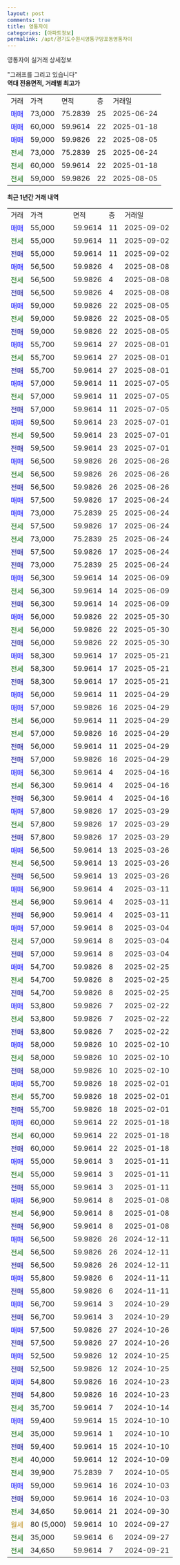 ```yaml
---
layout: post
comments: true
title: 영통자이
categories: [아파트정보]
permalink: /apt/경기도수원시영통구망포동영통자이
---
```


영통자이 실거래 상세정보

<script type="text/javascript">
  google.charts.load('current', {'packages':['line', 'corechart']});
  google.charts.setOnLoadCallback(drawChart);

  function drawChart() {
    var data = new google.visualization.DataTable();
    data.addColumn('date', '거래일');
    data.addColumn('number', "매매");
    data.addColumn('number', "전세");
    data.addColumn('number', "전매");

    data.addRows([[new Date(Date.parse("2025-09-02")), 55000, null, null], [new Date(Date.parse("2025-09-02")), null, 55000, null], [new Date(Date.parse("2025-09-02")), null, null, 55000], [new Date(Date.parse("2025-08-08")), 56500, null, null], [new Date(Date.parse("2025-08-08")), null, 56500, null], [new Date(Date.parse("2025-08-08")), null, null, 56500], [new Date(Date.parse("2025-08-05")), 59000, null, null], [new Date(Date.parse("2025-08-05")), null, 59000, null], [new Date(Date.parse("2025-08-05")), null, null, 59000], [new Date(Date.parse("2025-08-01")), 55700, null, null], [new Date(Date.parse("2025-08-01")), null, 55700, null], [new Date(Date.parse("2025-08-01")), null, null, 55700], [new Date(Date.parse("2025-07-05")), 57000, null, null], [new Date(Date.parse("2025-07-05")), null, 57000, null], [new Date(Date.parse("2025-07-05")), null, null, 57000], [new Date(Date.parse("2025-07-01")), 59500, null, null], [new Date(Date.parse("2025-07-01")), null, 59500, null], [new Date(Date.parse("2025-07-01")), null, null, 59500], [new Date(Date.parse("2025-06-26")), 56500, null, null], [new Date(Date.parse("2025-06-26")), null, 56500, null], [new Date(Date.parse("2025-06-26")), null, null, 56500], [new Date(Date.parse("2025-06-24")), 57500, null, null], [new Date(Date.parse("2025-06-24")), 73000, null, null], [new Date(Date.parse("2025-06-24")), null, 57500, null], [new Date(Date.parse("2025-06-24")), null, 73000, null], [new Date(Date.parse("2025-06-24")), null, null, 57500], [new Date(Date.parse("2025-06-24")), null, null, 73000], [new Date(Date.parse("2025-06-09")), 56300, null, null], [new Date(Date.parse("2025-06-09")), null, 56300, null], [new Date(Date.parse("2025-06-09")), null, null, 56300], [new Date(Date.parse("2025-05-30")), 56000, null, null], [new Date(Date.parse("2025-05-30")), null, 56000, null], [new Date(Date.parse("2025-05-30")), null, null, 56000], [new Date(Date.parse("2025-05-21")), 58300, null, null], [new Date(Date.parse("2025-05-21")), null, 58300, null], [new Date(Date.parse("2025-05-21")), null, null, 58300], [new Date(Date.parse("2025-04-29")), 56000, null, null], [new Date(Date.parse("2025-04-29")), 57000, null, null], [new Date(Date.parse("2025-04-29")), null, 56000, null], [new Date(Date.parse("2025-04-29")), null, 57000, null], [new Date(Date.parse("2025-04-29")), null, null, 56000], [new Date(Date.parse("2025-04-29")), null, null, 57000], [new Date(Date.parse("2025-04-16")), 56300, null, null], [new Date(Date.parse("2025-04-16")), null, 56300, null], [new Date(Date.parse("2025-04-16")), null, null, 56300], [new Date(Date.parse("2025-03-29")), 57800, null, null], [new Date(Date.parse("2025-03-29")), null, 57800, null], [new Date(Date.parse("2025-03-29")), null, null, 57800], [new Date(Date.parse("2025-03-26")), 56500, null, null], [new Date(Date.parse("2025-03-26")), null, 56500, null], [new Date(Date.parse("2025-03-26")), null, null, 56500], [new Date(Date.parse("2025-03-11")), 56900, null, null], [new Date(Date.parse("2025-03-11")), null, 56900, null], [new Date(Date.parse("2025-03-11")), null, null, 56900], [new Date(Date.parse("2025-03-04")), 57000, null, null], [new Date(Date.parse("2025-03-04")), null, 57000, null], [new Date(Date.parse("2025-03-04")), null, null, 57000], [new Date(Date.parse("2025-02-25")), 54700, null, null], [new Date(Date.parse("2025-02-25")), null, 54700, null], [new Date(Date.parse("2025-02-25")), null, null, 54700], [new Date(Date.parse("2025-02-22")), 53800, null, null], [new Date(Date.parse("2025-02-22")), null, 53800, null], [new Date(Date.parse("2025-02-22")), null, null, 53800], [new Date(Date.parse("2025-02-10")), 58000, null, null], [new Date(Date.parse("2025-02-10")), null, 58000, null], [new Date(Date.parse("2025-02-10")), null, null, 58000], [new Date(Date.parse("2025-02-01")), 55700, null, null], [new Date(Date.parse("2025-02-01")), null, 55700, null], [new Date(Date.parse("2025-02-01")), null, null, 55700], [new Date(Date.parse("2025-01-18")), 60000, null, null], [new Date(Date.parse("2025-01-18")), null, 60000, null], [new Date(Date.parse("2025-01-18")), null, null, 60000], [new Date(Date.parse("2025-01-11")), 55000, null, null], [new Date(Date.parse("2025-01-11")), null, 55000, null], [new Date(Date.parse("2025-01-11")), null, null, 55000], [new Date(Date.parse("2025-01-08")), 56900, null, null], [new Date(Date.parse("2025-01-08")), null, 56900, null], [new Date(Date.parse("2025-01-08")), null, null, 56900], [new Date(Date.parse("2024-12-11")), 56500, null, null], [new Date(Date.parse("2024-12-11")), null, 56500, null], [new Date(Date.parse("2024-12-11")), null, null, 56500], [new Date(Date.parse("2024-11-11")), 55800, null, null], [new Date(Date.parse("2024-11-11")), null, null, 55800], [new Date(Date.parse("2024-10-29")), 56700, null, null], [new Date(Date.parse("2024-10-29")), null, null, 56700], [new Date(Date.parse("2024-10-26")), 57500, null, null], [new Date(Date.parse("2024-10-26")), null, null, 57500], [new Date(Date.parse("2024-10-25")), 52500, null, null], [new Date(Date.parse("2024-10-25")), null, null, 52500], [new Date(Date.parse("2024-10-23")), 54800, null, null], [new Date(Date.parse("2024-10-23")), null, null, 54800], [new Date(Date.parse("2024-10-14")), null, 35700, null], [new Date(Date.parse("2024-10-10")), 59400, null, null], [new Date(Date.parse("2024-10-10")), null, 35000, null], [new Date(Date.parse("2024-10-10")), null, null, 59400], [new Date(Date.parse("2024-10-09")), null, 40000, null], [new Date(Date.parse("2024-10-05")), null, 39900, null], [new Date(Date.parse("2024-10-03")), 59000, null, null], [new Date(Date.parse("2024-10-03")), null, null, 59000], [new Date(Date.parse("2024-09-30")), null, 34650, null], [new Date(Date.parse("2024-09-27")), null, null, null], [new Date(Date.parse("2024-09-27")), null, 35000, null], [new Date(Date.parse("2024-09-21")), null, 34650, null]]);

    var options = {
      hAxis: {
        format: 'yyyy/MM/dd'
      },    
      lineWidth: 0,
      pointsVisible: true,    
      title: '최근 1년간 유형별 실거래가 분포',
      legend: { position: 'bottom' }
    };

    var formatter = new google.visualization.NumberFormat({pattern:'###,###'} );
    formatter.format(data, 1);
    formatter.format(data, 2);
    
    setTimeout(function() {
        var chart = new google.visualization.LineChart(document.getElementById('columnchart_material'));
        chart.draw(data, (options));
        document.getElementById('loading').style.display = 'none';
    }, 200);
  }
</script>


<div id="loading" style="z-index:20; display: block; margin-left: 0px">"그래프를 그리고 있습니다"</div>
<div id="columnchart_material" style="width: 95%; margin-left: 0px; display: block"></div>
<!-- contents start -->
<b>역대 전용면적, 거래별 최고가</b>
<table class="sortable">
    <tr>
      <td>거래</td>
      <td>가격</td>
      <td>면적</td>
      <td>층</td>
      <td>거래일</td>
    </tr>
        <tr>
          <td><a style="color: blue">매매</a></td>
          <td>73,000</td>
          <td>75.2839</td>
          <td>25</td>
          <td>2025-06-24</td>
        </tr>            <tr>
          <td><a style="color: blue">매매</a></td>
          <td>60,000</td>
          <td>59.9614</td>
          <td>22</td>
          <td>2025-01-18</td>
        </tr>            <tr>
          <td><a style="color: blue">매매</a></td>
          <td>59,000</td>
          <td>59.9826</td>
          <td>22</td>
          <td>2025-08-05</td>
        </tr>        
        <tr>
              <td><a style="color: darkgreen">전세</a></td>
              <td>73,000</td>
              <td>75.2839</td>
              <td>25</td>
              <td>2025-06-24</td>
            </tr>            <tr>
              <td><a style="color: darkgreen">전세</a></td>
              <td>60,000</td>
              <td>59.9614</td>
              <td>22</td>
              <td>2025-01-18</td>
            </tr>            <tr>
              <td><a style="color: darkgreen">전세</a></td>
              <td>59,000</td>
              <td>59.9826</td>
              <td>22</td>
              <td>2025-08-05</td>
            </tr>        
    
</table>

<b>최근 1년간 거래 내역</b>

<table class="sortable">
    <tr>
      <td>거래</td>
      <td>가격</td>
      <td>면적</td>
      <td>층</td>
      <td>거래일</td>
    </tr>
    <tr>
      <td><a style="color: blue">매매</a></td>
      <td>55,000</td>
      <td>59.9614</td>
      <td>11</td>
      <td>2025-09-02</td>
    </tr>          <tr>
      <td><a style="color: darkgreen">전세</a></td>
      <td>55,000</td>
      <td>59.9614</td>
      <td>11</td>
      <td>2025-09-02</td>
    </tr>          <tr>
      <td><a style="color: darkblue">전매</a></td>
      <td>55,000</td>
      <td>59.9614</td>
      <td>11</td>
      <td>2025-09-02</td>
    </tr>          <tr>
      <td><a style="color: blue">매매</a></td>
      <td>56,500</td>
      <td>59.9826</td>
      <td>4</td>
      <td>2025-08-08</td>
    </tr>          <tr>
      <td><a style="color: darkgreen">전세</a></td>
      <td>56,500</td>
      <td>59.9826</td>
      <td>4</td>
      <td>2025-08-08</td>
    </tr>          <tr>
      <td><a style="color: darkblue">전매</a></td>
      <td>56,500</td>
      <td>59.9826</td>
      <td>4</td>
      <td>2025-08-08</td>
    </tr>          <tr>
      <td><a style="color: blue">매매</a></td>
      <td>59,000</td>
      <td>59.9826</td>
      <td>22</td>
      <td>2025-08-05</td>
    </tr>          <tr>
      <td><a style="color: darkgreen">전세</a></td>
      <td>59,000</td>
      <td>59.9826</td>
      <td>22</td>
      <td>2025-08-05</td>
    </tr>          <tr>
      <td><a style="color: darkblue">전매</a></td>
      <td>59,000</td>
      <td>59.9826</td>
      <td>22</td>
      <td>2025-08-05</td>
    </tr>          <tr>
      <td><a style="color: blue">매매</a></td>
      <td>55,700</td>
      <td>59.9614</td>
      <td>27</td>
      <td>2025-08-01</td>
    </tr>          <tr>
      <td><a style="color: darkgreen">전세</a></td>
      <td>55,700</td>
      <td>59.9614</td>
      <td>27</td>
      <td>2025-08-01</td>
    </tr>          <tr>
      <td><a style="color: darkblue">전매</a></td>
      <td>55,700</td>
      <td>59.9614</td>
      <td>27</td>
      <td>2025-08-01</td>
    </tr>          <tr>
      <td><a style="color: blue">매매</a></td>
      <td>57,000</td>
      <td>59.9614</td>
      <td>11</td>
      <td>2025-07-05</td>
    </tr>          <tr>
      <td><a style="color: darkgreen">전세</a></td>
      <td>57,000</td>
      <td>59.9614</td>
      <td>11</td>
      <td>2025-07-05</td>
    </tr>          <tr>
      <td><a style="color: darkblue">전매</a></td>
      <td>57,000</td>
      <td>59.9614</td>
      <td>11</td>
      <td>2025-07-05</td>
    </tr>          <tr>
      <td><a style="color: blue">매매</a></td>
      <td>59,500</td>
      <td>59.9614</td>
      <td>23</td>
      <td>2025-07-01</td>
    </tr>          <tr>
      <td><a style="color: darkgreen">전세</a></td>
      <td>59,500</td>
      <td>59.9614</td>
      <td>23</td>
      <td>2025-07-01</td>
    </tr>          <tr>
      <td><a style="color: darkblue">전매</a></td>
      <td>59,500</td>
      <td>59.9614</td>
      <td>23</td>
      <td>2025-07-01</td>
    </tr>          <tr>
      <td><a style="color: blue">매매</a></td>
      <td>56,500</td>
      <td>59.9826</td>
      <td>26</td>
      <td>2025-06-26</td>
    </tr>          <tr>
      <td><a style="color: darkgreen">전세</a></td>
      <td>56,500</td>
      <td>59.9826</td>
      <td>26</td>
      <td>2025-06-26</td>
    </tr>          <tr>
      <td><a style="color: darkblue">전매</a></td>
      <td>56,500</td>
      <td>59.9826</td>
      <td>26</td>
      <td>2025-06-26</td>
    </tr>          <tr>
      <td><a style="color: blue">매매</a></td>
      <td>57,500</td>
      <td>59.9826</td>
      <td>17</td>
      <td>2025-06-24</td>
    </tr>          <tr>
      <td><a style="color: blue">매매</a></td>
      <td>73,000</td>
      <td>75.2839</td>
      <td>25</td>
      <td>2025-06-24</td>
    </tr>          <tr>
      <td><a style="color: darkgreen">전세</a></td>
      <td>57,500</td>
      <td>59.9826</td>
      <td>17</td>
      <td>2025-06-24</td>
    </tr>          <tr>
      <td><a style="color: darkgreen">전세</a></td>
      <td>73,000</td>
      <td>75.2839</td>
      <td>25</td>
      <td>2025-06-24</td>
    </tr>          <tr>
      <td><a style="color: darkblue">전매</a></td>
      <td>57,500</td>
      <td>59.9826</td>
      <td>17</td>
      <td>2025-06-24</td>
    </tr>          <tr>
      <td><a style="color: darkblue">전매</a></td>
      <td>73,000</td>
      <td>75.2839</td>
      <td>25</td>
      <td>2025-06-24</td>
    </tr>          <tr>
      <td><a style="color: blue">매매</a></td>
      <td>56,300</td>
      <td>59.9614</td>
      <td>14</td>
      <td>2025-06-09</td>
    </tr>          <tr>
      <td><a style="color: darkgreen">전세</a></td>
      <td>56,300</td>
      <td>59.9614</td>
      <td>14</td>
      <td>2025-06-09</td>
    </tr>          <tr>
      <td><a style="color: darkblue">전매</a></td>
      <td>56,300</td>
      <td>59.9614</td>
      <td>14</td>
      <td>2025-06-09</td>
    </tr>          <tr>
      <td><a style="color: blue">매매</a></td>
      <td>56,000</td>
      <td>59.9826</td>
      <td>22</td>
      <td>2025-05-30</td>
    </tr>          <tr>
      <td><a style="color: darkgreen">전세</a></td>
      <td>56,000</td>
      <td>59.9826</td>
      <td>22</td>
      <td>2025-05-30</td>
    </tr>          <tr>
      <td><a style="color: darkblue">전매</a></td>
      <td>56,000</td>
      <td>59.9826</td>
      <td>22</td>
      <td>2025-05-30</td>
    </tr>          <tr>
      <td><a style="color: blue">매매</a></td>
      <td>58,300</td>
      <td>59.9614</td>
      <td>17</td>
      <td>2025-05-21</td>
    </tr>          <tr>
      <td><a style="color: darkgreen">전세</a></td>
      <td>58,300</td>
      <td>59.9614</td>
      <td>17</td>
      <td>2025-05-21</td>
    </tr>          <tr>
      <td><a style="color: darkblue">전매</a></td>
      <td>58,300</td>
      <td>59.9614</td>
      <td>17</td>
      <td>2025-05-21</td>
    </tr>          <tr>
      <td><a style="color: blue">매매</a></td>
      <td>56,000</td>
      <td>59.9614</td>
      <td>11</td>
      <td>2025-04-29</td>
    </tr>          <tr>
      <td><a style="color: blue">매매</a></td>
      <td>57,000</td>
      <td>59.9826</td>
      <td>16</td>
      <td>2025-04-29</td>
    </tr>          <tr>
      <td><a style="color: darkgreen">전세</a></td>
      <td>56,000</td>
      <td>59.9614</td>
      <td>11</td>
      <td>2025-04-29</td>
    </tr>          <tr>
      <td><a style="color: darkgreen">전세</a></td>
      <td>57,000</td>
      <td>59.9826</td>
      <td>16</td>
      <td>2025-04-29</td>
    </tr>          <tr>
      <td><a style="color: darkblue">전매</a></td>
      <td>56,000</td>
      <td>59.9614</td>
      <td>11</td>
      <td>2025-04-29</td>
    </tr>          <tr>
      <td><a style="color: darkblue">전매</a></td>
      <td>57,000</td>
      <td>59.9826</td>
      <td>16</td>
      <td>2025-04-29</td>
    </tr>          <tr>
      <td><a style="color: blue">매매</a></td>
      <td>56,300</td>
      <td>59.9614</td>
      <td>4</td>
      <td>2025-04-16</td>
    </tr>          <tr>
      <td><a style="color: darkgreen">전세</a></td>
      <td>56,300</td>
      <td>59.9614</td>
      <td>4</td>
      <td>2025-04-16</td>
    </tr>          <tr>
      <td><a style="color: darkblue">전매</a></td>
      <td>56,300</td>
      <td>59.9614</td>
      <td>4</td>
      <td>2025-04-16</td>
    </tr>          <tr>
      <td><a style="color: blue">매매</a></td>
      <td>57,800</td>
      <td>59.9826</td>
      <td>17</td>
      <td>2025-03-29</td>
    </tr>          <tr>
      <td><a style="color: darkgreen">전세</a></td>
      <td>57,800</td>
      <td>59.9826</td>
      <td>17</td>
      <td>2025-03-29</td>
    </tr>          <tr>
      <td><a style="color: darkblue">전매</a></td>
      <td>57,800</td>
      <td>59.9826</td>
      <td>17</td>
      <td>2025-03-29</td>
    </tr>          <tr>
      <td><a style="color: blue">매매</a></td>
      <td>56,500</td>
      <td>59.9614</td>
      <td>13</td>
      <td>2025-03-26</td>
    </tr>          <tr>
      <td><a style="color: darkgreen">전세</a></td>
      <td>56,500</td>
      <td>59.9614</td>
      <td>13</td>
      <td>2025-03-26</td>
    </tr>          <tr>
      <td><a style="color: darkblue">전매</a></td>
      <td>56,500</td>
      <td>59.9614</td>
      <td>13</td>
      <td>2025-03-26</td>
    </tr>          <tr>
      <td><a style="color: blue">매매</a></td>
      <td>56,900</td>
      <td>59.9614</td>
      <td>4</td>
      <td>2025-03-11</td>
    </tr>          <tr>
      <td><a style="color: darkgreen">전세</a></td>
      <td>56,900</td>
      <td>59.9614</td>
      <td>4</td>
      <td>2025-03-11</td>
    </tr>          <tr>
      <td><a style="color: darkblue">전매</a></td>
      <td>56,900</td>
      <td>59.9614</td>
      <td>4</td>
      <td>2025-03-11</td>
    </tr>          <tr>
      <td><a style="color: blue">매매</a></td>
      <td>57,000</td>
      <td>59.9614</td>
      <td>8</td>
      <td>2025-03-04</td>
    </tr>          <tr>
      <td><a style="color: darkgreen">전세</a></td>
      <td>57,000</td>
      <td>59.9614</td>
      <td>8</td>
      <td>2025-03-04</td>
    </tr>          <tr>
      <td><a style="color: darkblue">전매</a></td>
      <td>57,000</td>
      <td>59.9614</td>
      <td>8</td>
      <td>2025-03-04</td>
    </tr>          <tr>
      <td><a style="color: blue">매매</a></td>
      <td>54,700</td>
      <td>59.9826</td>
      <td>8</td>
      <td>2025-02-25</td>
    </tr>          <tr>
      <td><a style="color: darkgreen">전세</a></td>
      <td>54,700</td>
      <td>59.9826</td>
      <td>8</td>
      <td>2025-02-25</td>
    </tr>          <tr>
      <td><a style="color: darkblue">전매</a></td>
      <td>54,700</td>
      <td>59.9826</td>
      <td>8</td>
      <td>2025-02-25</td>
    </tr>          <tr>
      <td><a style="color: blue">매매</a></td>
      <td>53,800</td>
      <td>59.9826</td>
      <td>7</td>
      <td>2025-02-22</td>
    </tr>          <tr>
      <td><a style="color: darkgreen">전세</a></td>
      <td>53,800</td>
      <td>59.9826</td>
      <td>7</td>
      <td>2025-02-22</td>
    </tr>          <tr>
      <td><a style="color: darkblue">전매</a></td>
      <td>53,800</td>
      <td>59.9826</td>
      <td>7</td>
      <td>2025-02-22</td>
    </tr>          <tr>
      <td><a style="color: blue">매매</a></td>
      <td>58,000</td>
      <td>59.9826</td>
      <td>10</td>
      <td>2025-02-10</td>
    </tr>          <tr>
      <td><a style="color: darkgreen">전세</a></td>
      <td>58,000</td>
      <td>59.9826</td>
      <td>10</td>
      <td>2025-02-10</td>
    </tr>          <tr>
      <td><a style="color: darkblue">전매</a></td>
      <td>58,000</td>
      <td>59.9826</td>
      <td>10</td>
      <td>2025-02-10</td>
    </tr>          <tr>
      <td><a style="color: blue">매매</a></td>
      <td>55,700</td>
      <td>59.9826</td>
      <td>18</td>
      <td>2025-02-01</td>
    </tr>          <tr>
      <td><a style="color: darkgreen">전세</a></td>
      <td>55,700</td>
      <td>59.9826</td>
      <td>18</td>
      <td>2025-02-01</td>
    </tr>          <tr>
      <td><a style="color: darkblue">전매</a></td>
      <td>55,700</td>
      <td>59.9826</td>
      <td>18</td>
      <td>2025-02-01</td>
    </tr>          <tr>
      <td><a style="color: blue">매매</a></td>
      <td>60,000</td>
      <td>59.9614</td>
      <td>22</td>
      <td>2025-01-18</td>
    </tr>          <tr>
      <td><a style="color: darkgreen">전세</a></td>
      <td>60,000</td>
      <td>59.9614</td>
      <td>22</td>
      <td>2025-01-18</td>
    </tr>          <tr>
      <td><a style="color: darkblue">전매</a></td>
      <td>60,000</td>
      <td>59.9614</td>
      <td>22</td>
      <td>2025-01-18</td>
    </tr>          <tr>
      <td><a style="color: blue">매매</a></td>
      <td>55,000</td>
      <td>59.9614</td>
      <td>3</td>
      <td>2025-01-11</td>
    </tr>          <tr>
      <td><a style="color: darkgreen">전세</a></td>
      <td>55,000</td>
      <td>59.9614</td>
      <td>3</td>
      <td>2025-01-11</td>
    </tr>          <tr>
      <td><a style="color: darkblue">전매</a></td>
      <td>55,000</td>
      <td>59.9614</td>
      <td>3</td>
      <td>2025-01-11</td>
    </tr>          <tr>
      <td><a style="color: blue">매매</a></td>
      <td>56,900</td>
      <td>59.9614</td>
      <td>8</td>
      <td>2025-01-08</td>
    </tr>          <tr>
      <td><a style="color: darkgreen">전세</a></td>
      <td>56,900</td>
      <td>59.9614</td>
      <td>8</td>
      <td>2025-01-08</td>
    </tr>          <tr>
      <td><a style="color: darkblue">전매</a></td>
      <td>56,900</td>
      <td>59.9614</td>
      <td>8</td>
      <td>2025-01-08</td>
    </tr>          <tr>
      <td><a style="color: blue">매매</a></td>
      <td>56,500</td>
      <td>59.9826</td>
      <td>26</td>
      <td>2024-12-11</td>
    </tr>          <tr>
      <td><a style="color: darkgreen">전세</a></td>
      <td>56,500</td>
      <td>59.9826</td>
      <td>26</td>
      <td>2024-12-11</td>
    </tr>          <tr>
      <td><a style="color: darkblue">전매</a></td>
      <td>56,500</td>
      <td>59.9826</td>
      <td>26</td>
      <td>2024-12-11</td>
    </tr>          <tr>
      <td><a style="color: blue">매매</a></td>
      <td>55,800</td>
      <td>59.9826</td>
      <td>6</td>
      <td>2024-11-11</td>
    </tr>          <tr>
      <td><a style="color: darkblue">전매</a></td>
      <td>55,800</td>
      <td>59.9826</td>
      <td>6</td>
      <td>2024-11-11</td>
    </tr>          <tr>
      <td><a style="color: blue">매매</a></td>
      <td>56,700</td>
      <td>59.9614</td>
      <td>3</td>
      <td>2024-10-29</td>
    </tr>          <tr>
      <td><a style="color: darkblue">전매</a></td>
      <td>56,700</td>
      <td>59.9614</td>
      <td>3</td>
      <td>2024-10-29</td>
    </tr>          <tr>
      <td><a style="color: blue">매매</a></td>
      <td>57,500</td>
      <td>59.9826</td>
      <td>27</td>
      <td>2024-10-26</td>
    </tr>          <tr>
      <td><a style="color: darkblue">전매</a></td>
      <td>57,500</td>
      <td>59.9826</td>
      <td>27</td>
      <td>2024-10-26</td>
    </tr>          <tr>
      <td><a style="color: blue">매매</a></td>
      <td>52,500</td>
      <td>59.9826</td>
      <td>12</td>
      <td>2024-10-25</td>
    </tr>          <tr>
      <td><a style="color: darkblue">전매</a></td>
      <td>52,500</td>
      <td>59.9826</td>
      <td>12</td>
      <td>2024-10-25</td>
    </tr>          <tr>
      <td><a style="color: blue">매매</a></td>
      <td>54,800</td>
      <td>59.9826</td>
      <td>16</td>
      <td>2024-10-23</td>
    </tr>          <tr>
      <td><a style="color: darkblue">전매</a></td>
      <td>54,800</td>
      <td>59.9826</td>
      <td>16</td>
      <td>2024-10-23</td>
    </tr>          <tr>
      <td><a style="color: darkgreen">전세</a></td>
      <td>35,700</td>
      <td>59.9614</td>
      <td>7</td>
      <td>2024-10-14</td>
    </tr>          <tr>
      <td><a style="color: blue">매매</a></td>
      <td>59,400</td>
      <td>59.9614</td>
      <td>15</td>
      <td>2024-10-10</td>
    </tr>          <tr>
      <td><a style="color: darkgreen">전세</a></td>
      <td>35,000</td>
      <td>59.9614</td>
      <td>1</td>
      <td>2024-10-10</td>
    </tr>          <tr>
      <td><a style="color: darkblue">전매</a></td>
      <td>59,400</td>
      <td>59.9614</td>
      <td>15</td>
      <td>2024-10-10</td>
    </tr>          <tr>
      <td><a style="color: darkgreen">전세</a></td>
      <td>40,000</td>
      <td>59.9614</td>
      <td>12</td>
      <td>2024-10-09</td>
    </tr>          <tr>
      <td><a style="color: darkgreen">전세</a></td>
      <td>39,900</td>
      <td>75.2839</td>
      <td>7</td>
      <td>2024-10-05</td>
    </tr>          <tr>
      <td><a style="color: blue">매매</a></td>
      <td>59,000</td>
      <td>59.9614</td>
      <td>16</td>
      <td>2024-10-03</td>
    </tr>          <tr>
      <td><a style="color: darkblue">전매</a></td>
      <td>59,000</td>
      <td>59.9614</td>
      <td>16</td>
      <td>2024-10-03</td>
    </tr>          <tr>
      <td><a style="color: darkgreen">전세</a></td>
      <td>34,650</td>
      <td>59.9614</td>
      <td>21</td>
      <td>2024-09-30</td>
    </tr>          <tr>
      <td><a style="color: darkgoldenrod">월세</a></td>
      <td>80 (5,000)</td>
      <td>59.9614</td>
      <td>10</td>
      <td>2024-09-27</td>
    </tr>          <tr>
      <td><a style="color: darkgreen">전세</a></td>
      <td>35,000</td>
      <td>59.9614</td>
      <td>6</td>
      <td>2024-09-27</td>
    </tr>          <tr>
      <td><a style="color: darkgreen">전세</a></td>
      <td>34,650</td>
      <td>59.9614</td>
      <td>7</td>
      <td>2024-09-21</td>
    </tr>      </table>
<!-- contents end -->    

